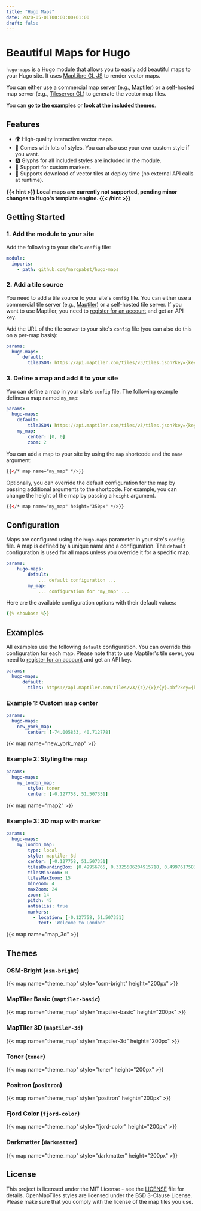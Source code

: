 ```yaml
---
title: "Hugo Maps"
date: 2020-05-01T00:00:00+01:00
draft: false
---
```


# Beautiful Maps for Hugo

`hugo-maps` is a [Hugo](https://gohugo.io/) module that allows you to easily add beautiful maps to your Hugo site. It uses [MapLibre GL JS](https://docs.mapbox.com/mapbox-gl-js/api/) to render vector maps.

You can either use a commercial map server (e.g., [Maptiler](https://www.maptiler.com/)) or a self-hosted map server (e.g., [Tileserver GL](https://github.com/maptiler/tileserver-gl)) to generate the vector map tiles.

You can [**go to the examples**](#examples) or [**look at the included themes**](#themes). 

## Features
- 🌍 High-quality interactive vector maps.
- 🎨 Comes with lots of styles. You can also use your own custom style if you want.
- 🅰️ Glyphs for all included styles are included in the module.
- 📍 Support for custom markers.
- 💾 Supports download of vector tiles at deploy time (no external API calls at runtime).

**{{< hint >}} Local maps are currently not supported, pending minor changes to Hugo's template engine. {{< /hint >}}**


## Getting Started

### 1. Add the module to your site

Add the following to your site's `config` file:

```yaml
module:
  imports:
    - path: github.com/marcpabst/hugo-maps
```

### 2. Add a tile source

You need to add a tile source to your site's `config` file. You can either use a commercial tile server (e.g., [Maptiler](https://www.maptiler.com/)) or a self-hosted tile server. If you want to use Maptiler, you need to [register for an account](https://www.maptiler.com/cloud/) and get an API key.

Add the URL of the tile server to your site's `config` file (you can also do this on a per-map basis):

```yaml
params:
  hugo-maps:
      default:
        tileJSON: https://api.maptiler.com/tiles/v3/tiles.json?key={key}
```

### 3. Define a map and add it to your site

You can define a map in your site's `config` file. The following example defines a map named `my_map`:

```yaml
params:
  hugo-maps:
    default:
        tileJSON: https://api.maptiler.com/tiles/v3/tiles.json?key={key}
    my_map:
        center: [0, 0]
        zoom: 2
```

You can add a map to your site by using the `map` shortcode and the `name` argument:

````html
{{</* map name="my_map" */>}}
````

Optionally, you can override the default configuration for the map by passing additional arguments to the shortcode. For example, you can change the height of the map by passing a `height` argument.

````html
{{</* map name="my_map" height="350px" */>}}
````


## Configuration

Maps are configured using the `hugo-maps` parameter in your site's `config` file. A map is defined by a unique name and a configuration. The `default` configuration is used for all maps unless you override it for a specific map.
    
```yaml
params:
    hugo-maps:
        default:
            ... default configuration ...
        my_map:
            ... configuration for "my_map" ...
```

Here are the available configuration options with their default values:

```yaml
{{% showbase %}}
```

## Examples

All examples use the following `default` configuration. You can override this configuration for each map. Please note that to use Maptiler's tile sever, you need to [register for an account](https://www.maptiler.com/cloud/) and get an API key.

```yaml
params:
  hugo-maps:
      default:
        tiles: https://api.maptiler.com/tiles/v3/{z}/{x}/{y}.pbf?key={key}

```

### Example 1: Custom map center

```yaml
params:
  hugo-maps:
    new_york_map:
        center: [-74.005833, 40.712778]
```

{{< map name="new_york_map" >}}

### Example 2: Styling the map
```yaml
params:
  hugo-maps:
    my_london_map:
        style: toner
        center: [-0.127758, 51.507351]
```

{{< map name="map2" >}}

### Example 3: 3D map with marker

```yaml
params:
  hugo-maps:
    my_london_map:
        type: local
        style: maptiler-3d
        center: [-0.127758, 51.507351]
        tilesBoundingBox: [0.49956765, 0.3325506204915718, 0.4997617583333333, 0.3323975306107756]
        tilesMinZoom: 0
        tilesMaxZoom: 15
        minZoom: 4
        maxZoom: 24
        zoom: 14
        pitch: 45
        antialias: true
        markers:
          - location: [-0.127758, 51.507351]
            text: 'Welcome to London'
```

{{< map name="map_3d" >}}


## Themes

### OSM-Bright (`osm-bright`)

{{< map name="theme_map" style="osm-bright" height="200px" >}}

### MapTiler Basic (`maptiler-basic`)

{{< map name="theme_map" style="maptiler-basic" height="200px" >}}

### MapTiler 3D (`maptiler-3d`)

{{< map name="theme_map" style="maptiler-3d" height="200px" >}}

### Toner (`toner`)

{{< map name="theme_map" style="toner" height="200px" >}}

### Positron (`positron`)

{{< map name="theme_map" style="positron" height="200px" >}}

### Fjord Color (`fjord-color`)

{{< map name="theme_map" style="fjord-color" height="200px" >}}

### Darkmatter (`darkmatter`)

{{< map name="theme_map" style="darkmatter" height="200px" >}}

## License

This project is licensed under the MIT License - see the [LICENSE](LICENSE) file for details. OpenMapTiles styles are licensed under the BSD 3-Clause License. Please make sure that you comply with the license of the map tiles you use.